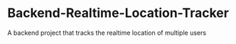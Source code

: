 # Backend-Realtime-Location-Tracker
A backend project that tracks the realtime location of multiple users 
